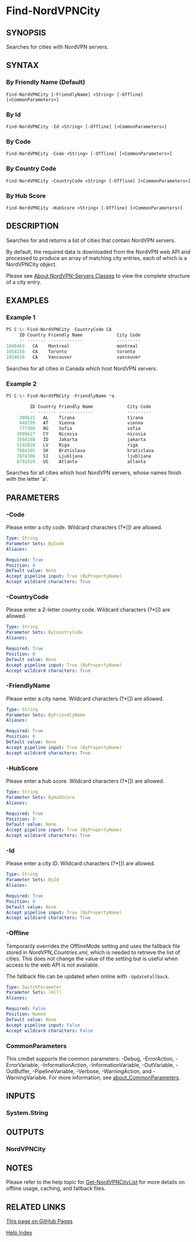 ﻿# Find-NordVPNCity

## SYNOPSIS
Searches for cities with NordVPN servers.

## SYNTAX

### By Friendly Name (Default)
```
Find-NordVPNCity [-FriendlyName] <String> [-Offline] [<CommonParameters>]
```

### By Id
```
Find-NordVPNCity -Id <String> [-Offline] [<CommonParameters>]
```

### By Code
```
Find-NordVPNCity -Code <String> [-Offline] [<CommonParameters>]
```

### By Country Code
```
Find-NordVPNCity -CountryCode <String> [-Offline] [<CommonParameters>]
```

### By Hub Score
```
Find-NordVPNCity -HubScore <String> [-Offline] [<CommonParameters>]
```

## DESCRIPTION
Searches for and returns a list of cities that contain NordVPN servers.

By default, the required data is downloaded from the NordVPN web API and
processed to produce an array of matching city entries, each of which is a
NordVPNCity object.

Please see [About NordVPN-Servers Classes](./about_NordVPN-Servers_Classes.md)
to view the complete structure of a city entry.

## EXAMPLES

### Example 1
```powershell
PS C:\> Find-NordVPNCity -CountryCode CA
     ID Country Friendly Name             City Code                     Latitude    Longitude HubScore
     -- ------- -------------             ---------                     --------    --------- --------
1048463   CA    Montreal                  montreal                          45.5   -73.583333    0
1054250   CA    Toronto                   toronto                      43.666667   -79.416667    0
1054610   CA    Vancouver                 vancouver                        49.25  -123.133333    0
```

Searches for all cities in Canada which host NordVPN servers.

### Example 2
```powershell
PS C:\> Find-NordVPNCity -FriendlyName *a

         ID Country Friendly Name             City Code                     Latitude    Longitude HubScore
         -- ------- -------------             ---------                     --------    --------- --------
     308615   AL    Tirana                    tirana                         41.3275    19.818889    0
     448799   AT    Vienna                    vienna                            48.2    16.366667    0
     777368   BG    Sofia                     sofia                        42.683333    23.316667    0
    2099627   CY    Nicosia                   nicosia                      35.166667    33.366667    0
    3560288   ID    Jakarta                   jakarta                      -6.174444   106.829444    0
    5192828   LV    Riga                      riga                             56.95         24.1    0
    7884305   SK    Bratislava                bratislava                       48.15    17.116667    0
    7874306   SI    Ljubljana                 ljubljana                    46.055278    14.514444    0
    8792429   US    Atlanta                   atlanta                      33.748889   -84.388056    0
```

Searches for all cities which host NordVPN servers, whose names finish with
the letter 'a'.

## PARAMETERS

### -Code
Please enter a city code.
Wildcard characters (?*\[\]) are allowed.

```yaml
Type: String
Parameter Sets: ByCode
Aliases:

Required: True
Position: 0
Default value: None
Accept pipeline input: True (ByPropertyName)
Accept wildcard characters: True
```

### -CountryCode
Please enter a 2-letter country code.
Wildcard characters (?*\[\]) are allowed.

```yaml
Type: String
Parameter Sets: ByCountryCode
Aliases:

Required: True
Position: 0
Default value: None
Accept pipeline input: True (ByPropertyName)
Accept wildcard characters: True
```

### -FriendlyName
Please enter a city name.
Wildcard characters (?*\[\]) are allowed.

```yaml
Type: String
Parameter Sets: ByFriendlyName
Aliases:

Required: True
Position: 0
Default value: None
Accept pipeline input: True (ByPropertyName)
Accept wildcard characters: True
```

### -HubScore
Please enter a hub score.
Wildcard characters (?*\[\]) are allowed.

```yaml
Type: String
Parameter Sets: ByHubScore
Aliases:

Required: True
Position: 0
Default value: None
Accept pipeline input: True (ByPropertyName)
Accept wildcard characters: True
```

### -Id
Please enter a city ID.
Wildcard characters (?*\[\]) are allowed.

```yaml
Type: String
Parameter Sets: ById
Aliases:

Required: True
Position: 0
Default value: None
Accept pipeline input: True (ByPropertyName)
Accept wildcard characters: True
```

### -Offline
Temporarily overrides the OfflineMode setting and uses the fallback file stored
in *NordVPN_Countries.xml*, which is needed to retrieve the list of cities.
This does not change the value of the setting but is useful when access to the
web API is not available.

The fallback file can be updated when online with `-UpdateFallback`.

```yaml
Type: SwitchParameter
Parameter Sets: (All)
Aliases:

Required: False
Position: Named
Default value: None
Accept pipeline input: False
Accept wildcard characters: False
```

### CommonParameters
This cmdlet supports the common parameters: -Debug, -ErrorAction, -ErrorVariable, -InformationAction, -InformationVariable, -OutVariable, -OutBuffer, -PipelineVariable, -Verbose, -WarningAction, and -WarningVariable. For more information, see [about_CommonParameters](http://go.microsoft.com/fwlink/?LinkID=113216).

## INPUTS

### System.String

## OUTPUTS

### NordVPNCity

## NOTES

Please refer to the help topic for [Get-NordVPNCityList](./Get-NordVPNCityList.md)
for more details on offline usage, caching, and fallback files.

## RELATED LINKS

[This page on GitHub Pages](https://thefreeman193.github.io/NordVPN-Servers/Find-NordVPNCity.html)

[Help Index](./HELPINDEX.md)
